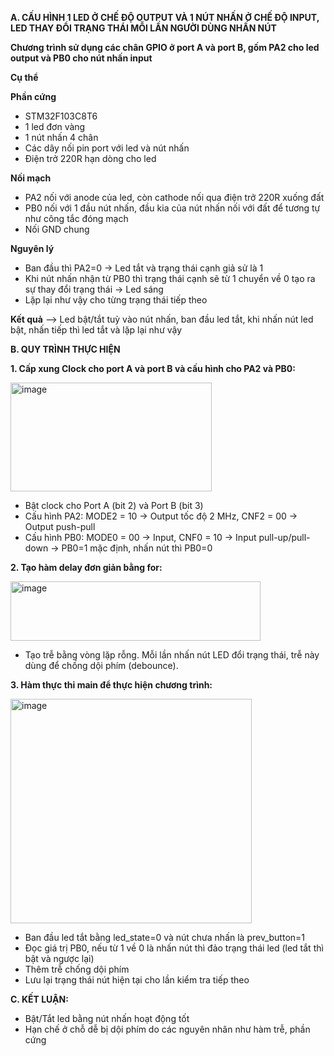 **A. CẤU HÌNH 1 LED Ở CHẾ ĐỘ OUTPUT VÀ 1 NÚT NHẤN Ở CHẾ ĐỘ INPUT, LED THAY ĐỔI TRẠNG THÁI MỖI LẦN NGƯỜI DÙNG NHẤN NÚT**

**Chương trình sử dụng các chân GPIO ở port A và port B, gốm PA2 cho led output và PB0 cho nút nhấn input**

**Cụ thể**

**Phần cứng** 
+ STM32F103C8T6
+ 1 led đơn vàng
+ 1 nút nhấn 4 chân
+ Các dây nối pin port với led và nút nhấn
+ Điện trở 220R hạn dòng cho led

**Nối mạch**
+ PA2 nối với anode của led, còn cathode nối qua điện trở 220R xuống đất
+ PB0 nối với 1 đầu nút nhấn, đầu kia của nút nhấn nối với đất để tương tự như công tắc đóng mạch
+ Nối GND chung
  
**Nguyên lý**
+ Ban đầu thì PA2=0 -> Led tắt và trạng thái cạnh giả sử là 1
+ Khi nút nhấn nhận từ PB0 thì trạng thái cạnh sẽ từ 1 chuyển về 0 tạo ra sự thay đổi trạng thái -> Led sáng
+ Lặp lại như vậy cho từng trạng thái tiếp theo
  
**Kết quả**
--> Led bật/tắt tuỳ vào nút nhấn, ban đầu led tắt, khi nhấn nút led bật, nhấn tiếp thì led tắt và lặp lại như vậy

**B. QUY TRÌNH THỰC HIỆN**

**1. Cấp xung Clock cho port A và port B và cấu hình cho PA2 và PB0:**

<img width="322" height="174" alt="image" src="https://github.com/user-attachments/assets/4e30276d-676c-421b-b087-2b7014a9ab5a" />

- Bật clock cho Port A (bit 2) và Port B (bit 3)
- Cấu hình PA2: MODE2 = 10 → Output tốc độ 2 MHz, CNF2 = 00 -> Output push-pull
- Cấu hình PB0: MODE0 = 00 → Input, CNF0 = 10 -> Input pull-up/pull-down -> PB0=1 mặc định, nhấn nút thì PB0=0

**2. Tạo hàm delay đơn giản bằng for:**

<img width="400" height="95" alt="image" src="https://github.com/user-attachments/assets/3554a83e-8b25-4fcf-9aa0-53a9fa88147f" />

- Tạo trễ bằng vòng lặp rỗng. Mỗi lần nhấn nút LED đổi trạng thái, trễ này dùng để chống dội phím (debounce).

**3. Hàm thực thi main để thực hiện chương trình:**

<img width="386" height="359" alt="image" src="https://github.com/user-attachments/assets/78ffc7d8-5a1b-4394-b61b-ba7f6ce9f4ab" />

- Ban đầu led tắt bằng led_state=0 và nút chưa nhấn là prev_button=1
- Đọc giá trị PB0, nếu từ 1 về 0 là nhấn nút thì đảo trạng thái led (led tắt thì bật và ngược lại)
- Thêm trễ chống dội phím
- Lưu lại trạng thái nút hiện tại cho lần kiểm tra tiếp theo

**C. KẾT LUẬN:**
- Bật/Tắt led bằng nút nhấn hoạt động tốt
- Hạn chế ở chỗ dễ bị dội phím do các nguyên nhân như hàm trễ, phần cứng
   
